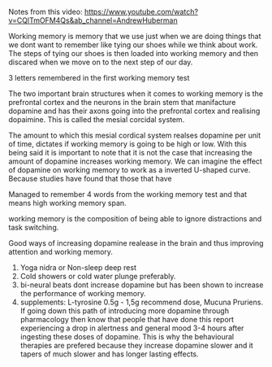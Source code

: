 Notes from this video: https://www.youtube.com/watch?v=CQlTmOFM4Qs&ab_channel=AndrewHuberman

Working memory is memory that we use just when we are doing things that we dont
want to remember like tying our shoes while we think about work. The steps of
tying our shoes is then loaded into working memory and then discared when we
move on to the next step of our day. 

3 letters remembered in the first working memory test

The two important brain structures when it comes to working memory is the
prefrontal cortex and the neurons in the brain stem that manifacture dopamine
and has their axons going into the prefrontal cortex and realising dopaimine.
This is called the mesial corcidal system. 

The amount to which this mesial cordical system realses dopamine per unit of
time, dictates if working memory is going to be high or low. With this being
said it is important to note that it is not the case that increasing the amount
of dopamine increases working memory. We can imagine the effect of dopamine on
working memory to work as a inverted U-shaped curve. Because studies have found
that those that have 

Managed to remember 4 words from the working memory test and that means high
working memory span. 

working memory is the composition of being able to ignore distractions and task
switching. 

Good ways of increasing dopamine realease in the brain and thus improving
attention and working memory.
1) Yoga nidra or Non-sleep deep rest
2) Cold showers or cold water plunge preferably.
3) bi-neural beats dont increase dopamine but has been shown to increase the
   performance of working memory.
4) supplements: L-tyrosine 0.5g - 1,5g recommend dose, Mucuna Pruriens. If going
   down this path of introducing more dopamine through pharmacology then know
   that people that have done this report experiencing a drop in alertness and
   general mood 3-4 hours after ingesting these doses of dopamine. This is why
   the behavioural therapies are prefered because they increase dopamine slower
   and it tapers of much slower and has longer lasting effects. 
